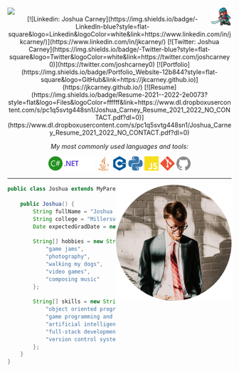 <div align='center'> 
<h1><img height="40" align='left' src="media/jawsh.gif"> <img height="40" align='right' src="media/joshua4.gif"></h1> 
<br />
[![Linkedin: Joshua Carney](https://img.shields.io/badge/-LinkedIn-blue?style=flat-square&logo=Linkedin&logoColor=white&link=https://www.linkedin.com/in/jkcarney/)](https://www.linkedin.com/in/jkcarney/)
[![Twitter: Joshua Carney](https://img.shields.io/badge/-Twitter-blue?style=flat-square&logo=Twitter&logoColor=white&link=https://twitter.com/joshcarney0)](https://twitter.com/joshcarney0)
[![Portfolio](https://img.shields.io/badge/Portfolio_Website-12b844?style=flat-square&logo=GitHub&link=https://jkcarney.github.io)](https://jkcarney.github.io/)
[![Resume](https://img.shields.io/badge/Resume-2021--2022-2e0073?style=flat&logo=Files&logoColor=ffffff&link=https://www.dl.dropboxusercontent.com/s/pc1q5svtg448sn1/Joshua_Carney_Resume_2021_2022_NO_CONTACT.pdf?dl=0)](https://www.dl.dropboxusercontent.com/s/pc1q5svtg448sn1/Joshua_Carney_Resume_2021_2022_NO_CONTACT.pdf?dl=0)

<p><em>My most commonly used languages and tools:</em></p>
<code><img height="32" src="media/csharp.svg"></code>
<code><img height="32" src="media/dotnet.svg"></code>
<code><img height="32" src="media/unity.svg"></code>
<code><img height="32" src="media/java.svg"></code>
<code><img height="32" src="media/cplusplus.svg"></code>
<code><img height="32" src="media/python.svg"></code>
<code><img height="32" src="media/javascript.svg"></code>
<code><img height="32" src="media/git.svg"></code>
<code><img height="32" src="media/github.svg"></code>

<br />

</div>

---

<img align='right' src="media/me.png" width="260">

```java
public class Joshua extends MyParents {

    public Joshua() {
        String fullName = "Joshua Carney";
        String college = "Millersville University";
        Date expectedGradDate = new Date("May", 2022);

        String[] hobbies = new String[] {
            "game jams",
            "photography",
            "walking my dogs",
            "video games",
            "composing music"
        };

        String[] skills = new String[] {
            "object oriented programming",  // From education and internship
            "game programming and design",  // From game jams and courses
            "artificial intelligence",      // From independent study and courses
            "full-stack development",       // From internship
            "version control systems"       // From... everything
        };
    }
}
```
